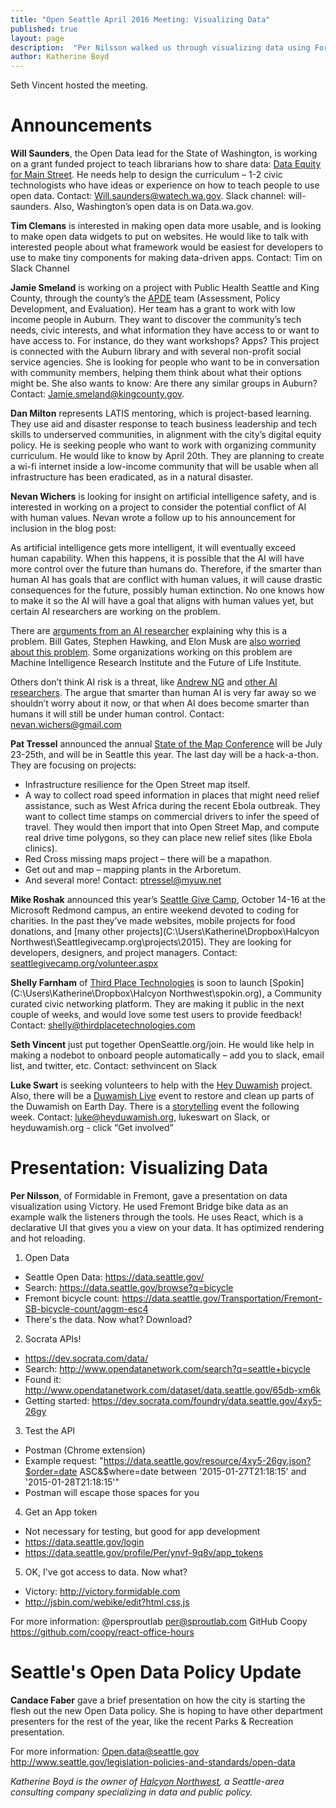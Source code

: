 ```yaml
---
title: "Open Seattle April 2016 Meeting: Visualizing Data"
published: true
layout: page
description:  "Per Nilsson walked us through visualizing data using Formidable's Victory. Plus many announcments about great projects looking for help, and an update from Candace Faber on Seattle's Open Data Policy. "
author: Katherine Boyd
---
```


Seth Vincent hosted the meeting. 

# Announcements

**Will Saunders**, the Open Data lead for the State of Washington, is working on a grant funded project to teach librarians how to share data: [Data Equity for Main Street](https://www.newschallenge.org/challenge/data/entries/data-equity-for-main-street-bringing-open-data-home-through-local-libraries). He needs help to design the curriculum – 1-2 civic technologists who have ideas or experience on how to teach people to use open data. 
Contact: [Will.saunders@watech.wa.gov](Will.saunders@watech.wa.gov). Slack channel: will-saunders. Also, Washington’s open data is on Data.wa.gov. 

**Tim Clemans** is interested in making open data more usable, and is looking to make open data widgets to put on websites. He would like to talk with interested people about what framework would be easiest for developers to use to make tiny components for making data-driven apps. 
Contact: Tim on Slack Channel  

**Jamie Smeland** is working on a project with Public Health Seattle and King County, through the county’s the [APDE](http://www.kingcounty.gov/healthservices/health/data/APDE.aspx) team (Assessment, Policy Development, and Evaluation). Her team has a grant to work with low income people in Auburn. They want to discover the community’s tech needs, civic interests, and what information they have access to or want to have access to. For instance, do they want workshops? Apps? This project is connected with the Auburn library and with several non-profit social service agencies. She is looking for people who want to be in conversation with community members, helping them think about what their options might be. She also wants to know: Are there any similar groups in Auburn?  
Contact: [Jamie.smeland@kingcounty.gov](Jamie.smeland@kingcounty.gov). 

**Dan Milton** represents LATIS mentoring, which is project-based learning. They use aid and disaster response to teach business leadership and tech skills to underserved communities, in alignment with the city’s digital equity policy. He is seeking people who want to work with organizing community curriculum. He would like to know by April 20th. They are planning to create a wi-fi internet inside a low-income community that will be usable when all infrastructure has been eradicated, as in a natural disaster. 

**Nevan Wichers** is looking for insight on artificial intelligence safety, and is interested in working on a project to consider the potential conflict of AI with human values. Nevan wrote a follow up to his announcement for inclusion in the blog post:

As artificial intelligence gets more intelligent, it will eventually exceed human capability. When this happens, it is possible that the AI will have more control over the future than humans do. Therefore, if the smarter than human AI has goals that are conflict with human values, it will cause drastic consequences for the future, possibly human extinction. No one knows how to make it so the AI will have a goal that aligns with human values yet, but certain AI researchers are working on the problem.

There are [arguments from an AI researcher](http://intelligence.org/files/AIPosNegFactor.pdf) explaining why this is a problem. Bill Gates, Stephen Hawking, and Elon Musk are [also worried about this problem](http://observer.com/2015/08/stephen-hawking-elon-musk-and-bill-gates-warn-about-artificial-intelligence/). Some organizations working on this problem are Machine Intelligence Research Institute and the Future of Life Institute. 

Others don’t think AI risk is a threat, like [Andrew NG](http://fusion.net/story/54583/the-case-against-killer-robots-from-a-guy-actually-building-ai/) and [other AI researchers](http://www.popsci.com/bill-gates-fears-ai-ai-researchers-know-better). The argue that smarter than human AI is very far away so we shouldn’t worry about it now, or that when AI does become smarter than humans it will still be under human control.
Contact: [nevan.wichers@gmail.com](nevan.wichers@gmail.com)

**Pat Tressel** announced the annual [State of the Map Conference](http://stateofthemap.us/) will be July 23-25th, and will be in Seattle this year. The last day will be a hack-a-thon. They are focusing on projects: 
*	Infrastructure resilience for the Open Street map itself. 
*	A way to collect road speed information in places that might need relief assistance, such as West Africa during the recent Ebola outbreak. They want to collect time stamps on commercial drivers to infer the speed of travel. They would then import that into Open Street Map, and compute real drive time polygons, so they can place new relief sites (like Ebola clinics).
*	Red Cross missing maps project – there will be a mapathon.
*	Get out and map – mapping plants in the Arboretum.
*	And several more!
Contact: [ptressel@myuw.net](ptressel@myuw.net)

**Mike Roshak** announced this year’s [Seattle Give Camp](http://www.seattlegivecamp.org/), October 14-16 at the Microsoft Redmond campus, an entire weekend devoted to coding for charities. In the past they’ve made websites, mobile projects for food donations, and [many other projects](C:\Users\Katherine\Dropbox\Halcyon Northwest\Seattlegivecamp.org\projects\2015). They are looking for developers, designers, and project managers.
Contact: [seattlegivecamp.org/volunteer.aspx](seattlegivecamp.org/volunteer.aspx)

**Shelly Farnham** of [Third Place Technologies](http://thirdplacetechnologies.com/) is soon to launch [Spokin](C:\Users\Katherine\Dropbox\Halcyon Northwest\spokin.org), a Community curated civic networking platform. They are making it public in the next couple of weeks, and would love some test users to provide feedback!
Contact: [shelly@thirdplacetechnologies.com](shelly@thirdplacetechnologies.com)

**Seth Vincent** just put together OpenSeattle.org/join. He would like help in making a nodebot to onboard people automatically – add you to slack, email list, and twitter, etc. 
Contact: sethvincent on Slack

**Luke Swart** is seeking volunteers to help with the [Hey Duwamish](http://www.heyduwamish.org/) project. Also, there will be a [Duwamish Live](http://www.duwamishalive.org/) event to restore and clean up parts of the Duwamish on Earth Day. There is a [storytelling](http://www.duwamishtribe.org/images/DLHSTG20160424-Brochure.pdf) event the following week. 
Contact: luke@heyduwamish.org, lukeswart on Slack, or heyduwamish.org - click “Get involved”

# Presentation: Visualizing Data 

**Per Nilsson**, of Formidable in Fremont, gave a presentation on data visualization using Victory.  He used Fremont Bridge bike data as an example walk the listeners through the tools. He uses React, which is a declarative UI that gives you a view on your data. It has optimized rendering and hot reloading.

1.	Open Data
* Seattle Open Data: https://data.seattle.gov/
* Search: https://data.seattle.gov/browse?q=bicycle
* Fremont bicycle count: https://data.seattle.gov/Transportation/Fremont-SB-bicycle-count/aggm-esc4
* There's the data. Now what? Download?
2.	Socrata APIs!
* https://dev.socrata.com/data/
* Search: http://www.opendatanetwork.com/search?q=seattle+bicycle
* Found it: http://www.opendatanetwork.com/dataset/data.seattle.gov/65db-xm6k
* Getting started: https://dev.socrata.com/foundry/data.seattle.gov/4xy5-26gy
3.	Test the API
* Postman (Chrome extension)
* Example request: "https://data.seattle.gov/resource/4xy5-26gy.json?$order=date ASC&$where=date between '2015-01-27T21:18:15' and '2015-01-28T21:18:15'"
* Postman will escape those spaces for you
4.	Get an App token
* Not necessary for testing, but good for app development
* https://data.seattle.gov/login
* https://data.seattle.gov/profile/Per/ynvf-9q8v/app_tokens
5.	OK, I've got access to data. Now what?
* Victory: http://victory.formidable.com
* http://jsbin.com/webike/edit?html,css,js

For more information:
@persproutlab
[per@sproutlab.com](per@sproutlab.com)
GitHub Coopy
https://github.com/coopy/react-office-hours


# Seattle's Open Data Policy Update 
**Candace Faber** gave a brief presentation on how the city is starting the flesh out the new Open Data policy. She is hoping to have other department presenters for the rest of the year, like the recent Parks & Recreation presentation. 

For more information:
Open.data@seattle.gov
http://www.seattle.gov/legislation-policies-and-standards/open-data

_Katherine Boyd is the owner of [Halcyon Northwest](http://halcyonnw.com/), a Seattle-area consulting company specializing in data and public policy._
